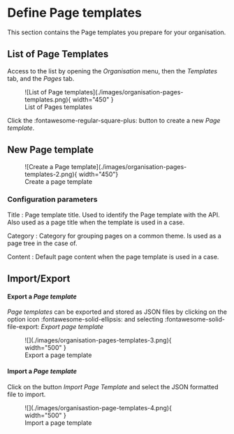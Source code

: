 # Define Page templates

This section contains the Page templates you prepare for your organisation.

## List of Page Templates

Access to the list by opening the *Organisation* menu, then the *Templates* tab, and the *Pages* tab.


<figure markdown>
  ![List of Page templates](./images/organisation-pages-templates.png){ width="450" }
  <figcaption>List of Pages templates</figcaption>
</figure>

Click the :fontawesome-regular-square-plus: button to create a new *Page template*.


## New Page template


<figure markdown>
  ![Create a Page template](./images/organisation-pages-templates-2.png){ width="450"}
  <figcaption>Create a page template</figcaption>
</figure>

### Configuration parameters

Title
  : Page template title. Used to identify the Page template with the API. Also used as a page title when the template is used in a case.

Category
  : Category for grouping pages on a common theme. Is used as a page tree in the case of.

Content
  : Default page content when the page template is used in a case.

## Import/Export

#### Export a *Page template* 
*Page templates* can be exported and stored as JSON files by clicking on the option icon :fontawesome-solid-ellipsis: and selecting :fontawesome-solid-file-export: *Export page template*

<figure markdown>
![](./images/organisation-pages-templates-3.png){ width="500" }
<figcaption>Export a page template</figcaption>
</figure>

#### Import a *Page template*
Click on the button *Import Page Template* and select the JSON formatted file to import.

<figure markdown>
![](./images/organisastion-page-templates-4.png){ width="500" }
<figcaption>Import a page template</figcaption>
</figure>